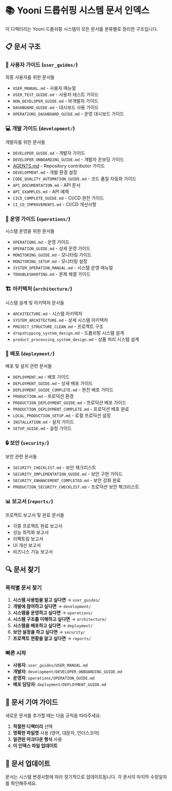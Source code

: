 # 📚 Yooni 드롭쉬핑 시스템 문서 인덱스

이 디렉터리는 Yooni 드롭쉬핑 시스템의 모든 문서를 분류별로 정리한 구조입니다.

## 📋 문서 구조

### 👥 사용자 가이드 (`user_guides/`)
최종 사용자를 위한 문서들
- `USER_MANUAL.md` - 사용자 매뉴얼
- `USER_TEST_GUIDE.md` - 사용자 테스트 가이드
- `NON_DEVELOPER_GUIDE.md` - 비개발자 가이드
- `DASHBOARD_GUIDE.md` - 대시보드 사용 가이드
- `OPERATIONS_DASHBOARD_GUIDE.md` - 운영 대시보드 가이드

### 💻 개발 가이드 (`development/`)
개발자를 위한 문서들
- `DEVELOPER_GUIDE.md` - 개발자 가이드
- `DEVELOPER_ONBOARDING_GUIDE.md` - 개발자 온보딩 가이드
- [AGENTS.md](../AGENTS.md) - Repository contributor 가이드
- `DEVELOPMENT.md` - 개발 환경 설정
- `CODE_QUALITY_AUTOMATION_GUIDE.md` - 코드 품질 자동화 가이드
- `API_DOCUMENTATION.md` - API 문서
- `API_EXAMPLES.md` - API 예제
- `CICD_COMPLETE_GUIDE.md` - CI/CD 완전 가이드
- `CI_CD_IMPROVEMENTS.md` - CI/CD 개선사항

### 🔧 운영 가이드 (`operations/`)
시스템 운영을 위한 문서들
- `OPERATIONS.md` - 운영 가이드
- `OPERATION_GUIDE.md` - 상세 운영 가이드
- `MONITORING_GUIDE.md` - 모니터링 가이드
- `MONITORING_SETUP.md` - 모니터링 설정
- `SYSTEM_OPERATION_MANUAL.md` - 시스템 운영 매뉴얼
- `TROUBLESHOOTING.md` - 문제 해결 가이드

### 🏗️ 아키텍처 (`architecture/`)
시스템 설계 및 아키텍처 문서들
- `ARCHITECTURE.md` - 시스템 아키텍처
- `SYSTEM_ARCHITECTURE.md` - 상세 시스템 아키텍처
- `PROJECT_STRUCTURE_CLEAN.md` - 프로젝트 구조
- `dropshipping_system_design.md` - 드롭쉬핑 시스템 설계
- `product_processing_system_design.md` - 상품 처리 시스템 설계

### 🚀 배포 (`deployment/`)
배포 및 설치 관련 문서들
- `DEPLOYMENT.md` - 배포 가이드
- `DEPLOYMENT_GUIDE.md` - 상세 배포 가이드
- `DEPLOYMENT_GUIDE_COMPLETE.md` - 완전 배포 가이드
- `PRODUCTION.md` - 프로덕션 환경
- `PRODUCTION_DEPLOYMENT_GUIDE.md` - 프로덕션 배포 가이드
- `PRODUCTION_DEPLOYMENT_COMPLETE.md` - 프로덕션 배포 완료
- `LOCAL_PRODUCTION_SETUP.md` - 로컬 프로덕션 설정
- `INSTALLATION.md` - 설치 가이드
- `SETUP_GUIDE.md` - 설정 가이드

### 🔒 보안 (`security/`)
보안 관련 문서들
- `SECURITY_CHECKLIST.md` - 보안 체크리스트
- `SECURITY_IMPLEMENTATION_GUIDE.md` - 보안 구현 가이드
- `SECURITY_ENHANCEMENT_COMPLETED.md` - 보안 강화 완료
- `PRODUCTION_SECURITY_CHECKLIST.md` - 프로덕션 보안 체크리스트

### 📊 보고서 (`reports/`)
프로젝트 보고서 및 완료 문서들
- 각종 프로젝트 완료 보고서
- 성능 최적화 보고서
- 리팩토링 보고서
- UI 개선 보고서
- 비즈니스 기능 보고서

## 🔍 문서 찾기

### 목적별 문서 찾기
1. **시스템 사용법을 알고 싶다면** → `user_guides/`
2. **개발에 참여하고 싶다면** → `development/`
3. **시스템을 운영하고 싶다면** → `operations/`
4. **시스템 구조를 이해하고 싶다면** → `architecture/`
5. **시스템을 배포하고 싶다면** → `deployment/`
6. **보안 설정을 하고 싶다면** → `security/`
7. **프로젝트 현황을 알고 싶다면** → `reports/`

### 빠른 시작
- **사용자**: `user_guides/USER_MANUAL.md`
- **개발자**: `development/DEVELOPER_ONBOARDING_GUIDE.md`
- **운영자**: `operations/OPERATION_GUIDE.md`
- **배포 담당자**: `deployment/DEPLOYMENT_GUIDE.md`

## 📝 문서 기여 가이드

새로운 문서를 추가할 때는 다음 규칙을 따라주세요:

1. **적절한 디렉터리** 선택
2. **명확한 파일명** 사용 (영어, 대문자, 언더스코어)
3. **일관된 마크다운 형식** 사용
4. **이 인덱스 파일 업데이트**

## 🔄 문서 업데이트

문서는 시스템 변경사항에 따라 정기적으로 업데이트됩니다. 각 문서의 마지막 수정일자를 확인해주세요.
